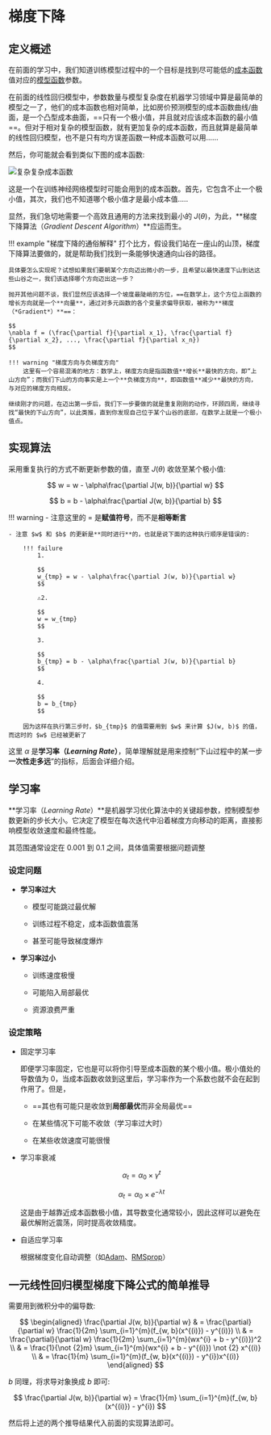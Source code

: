 # 梯度下降

## 定义概述

在前面的学习中，我们知道训练模型过程中的一个目标是找到尽可能低的[成本函数](cost-func.md)值对应的[模型函数](model-repr.ipynb)参数。

在前面的线性回归模型中，参数数量与模型复杂度在机器学习领域中算是最简单的模型之一了，他们的成本函数也相对简单，比如房价预测模型的成本函数曲线/曲面，是一个凸型成本曲面，==只有一个极小值，并且就对应该成本函数的最小值==。但对于相对复杂的模型函数，就有更加复杂的成本函数，而且就算是最简单的线性回归模型，也不是只有均方误差函数一种成本函数可以用......

然后，你可能就会看到类似下图的成本函数:

![复杂复杂成本函数](gradient_descent_0.jpg)

这是一个在训练神经网络模型时可能会用到的成本函数。首先，它包含不止一个极小值，其次，我们也不知道哪个极小值才是最小成本值.....

显然，我们急切地需要一个高效且通用的方法来找到最小的 $J(\theta)$，为此，**梯度下降算法（*Gradient Descent Algorithm*）**应运而生。

!!! example "梯度下降的通俗解释"
    打个比方，假设我们站在一座山的山顶，梯度下降算法要做的，就是帮助我们找到一条能够快速通向山谷的路径。
    
    具体要怎么实现呢？试想如果我们要朝某个方向迈出微小的一步，且希望以最快速度下山到达这些山谷之一，我们该选择哪个方向迈出这一步？
    
    抛开其他问题不谈，我们显然应该选择一个坡度最陡峭的方位，==在数学上，这个方位上函数的增长方向就是一个**向量**，通过对多元函数的各个变量求偏导获取，被称为**梯度（*Gradient*）**==：

    $$
    \nabla f = (\frac{\partial f}{\partial x_1}, \frac{\partial f}{\partial x_2}, ..., \frac{\partial f}{\partial x_n})
    $$

    !!! warning "梯度方向与负梯度方向"
        这里有一个容易混淆的地方：数学上，梯度方向是指函数值**增长**最快的方向，即“上山方向”；而我们下山的方向事实是上一个**负梯度方向**，即函数值**减少**最快的方向，与对应的梯度方向相反。

    继续刚才的问题，在迈出第一步后，我们下一步要做的就是重复刚刚的动作，环顾四周，继续寻找“最快的下山方向”，以此类推，直到你发现自己位于某个山谷的底部，在数学上就是一个极小值点。

## 实现算法

采用重复执行的方式不断更新参数的值，直至 $J(\theta)$ 收敛至某个极小值:

$$
w = w - \alpha\frac{\partial J(w, b)}{\partial w}
$$

$$
b = b - \alpha\frac{\partial J(w, b)}{\partial b}
$$

!!! warning
    - 注意这里的 $=$ 是**赋值符号**，而不是**相等断言**

    - 注意 $w$ 和 $b$ 的更新是**同时进行**的，也就是说下面的这种执行顺序是错误的:

        !!! failure
            1.

            $$
            w_{tmp} = w - \alpha\frac{\partial J(w, b)}{\partial w}
            $$

            ⚠️2.

            $$
            w = w_{tmp}
            $$

            3.

            $$ 
            b_{tmp} = b - \alpha\frac{\partial J(w, b)}{\partial b}
            $$

            4.

            $$
            b = b_{tmp}
            $$

        因为这样在执行第三步时，$b_{tmp}$ 的值需要用到 $w$ 来计算 $J(w, b)$ 的值，而这时的 $w$ 已经被更新了

这里 $\alpha$ 是**学习率（*Learning Rate*）**，简单理解就是用来控制“下山过程中的某一步**一次性走多远**”的指标，后面会详细介绍。

## 学习率

**学习率（*Learning Rate*）**是机器学习优化算法中的关键超参数，控制模型参数更新的步长大小。它决定了模型在每次迭代中沿着梯度方向移动的距离，直接影响模型收敛速度和最终性能。

其范围通常设定在 $0.001$ 到 $0.1$ 之间，具体值需要根据问题调整

### 设定问题

- **学习率过大**

    - 模型可能跳过最优解

    - 训练过程不稳定，成本函数值震荡

    - 甚至可能导致梯度爆炸

- **学习率过小**

    - 训练速度极慢

    - 可能陷入局部最优

    - 资源浪费严重

### 设定策略

- 固定学习率

    即便学习率固定，它也是可以将你引导至成本函数的某个极小值。极小值处的导数值为 $0$，当成本函数收敛到这里后，学习率作为一个系数也就不会在起到作用了。但是，

    - ==其也有可能只是收敛到**局部最优**而非全局最优==

    - 在某些情况下可能不收敛（学习率过大时）

    - 在某些收敛速度可能很慢

- 学习率衰减

    $$
    \alpha_t = \alpha_0 \times \gamma^t
    $$

    $$
    \alpha_t = \alpha_0 \times e^{-\lambda t}
    $$

    这是由于越靠近成本函数极小值，其导数变化通常较小，因此这样可以避免在最优解附近震荡，同时提高收敛精度。

- 自适应学习率

    根据梯度变化自动调整（如[Adam](https://ceur-ws.org/Vol-3742/paper17.pdf)、[RMSprop](https://www.datacamp.com/tutorial/rmsprop-optimizer-tutorial)）

## 一元线性回归模型梯度下降公式的简单推导

需要用到微积分中的偏导数:

$$
\begin{aligned}
    \frac{\partial J(w, b)}{\partial w} & = \frac{\partial}{\partial w} \frac{1}{2m} \sum_{i=1}^{m}(f_{w, b}(x^{(i)}) - y^{(i)}) \\
    & = \frac{\partial}{\partial w} \frac{1}{2m} \sum_{i=1}^{m}(wx^{i} + b - y^{(i)})^2 \\
    & = \frac{1}{\not {2}m} \sum_{i=1}^{m}(wx^{i} + b - y^{(i)}) \not {2} x^{(i)} \\
    & = \frac{1}{m} \sum_{i=1}^{m}(f_{w, b}(x^{(i)}) - y^{i})x^{(i)}
\end{aligned}
$$

$b$ 同理，将求导对象换成 $b$ 即可:

$$
\frac{\partial J(w, b)}{\partial w} = \frac{1}{m} \sum_{i=1}^{m}(f_{w, b}(x^{(i)}) - y^{i})
$$

然后将上述的两个推导结果代入前面的实现算法即可。
